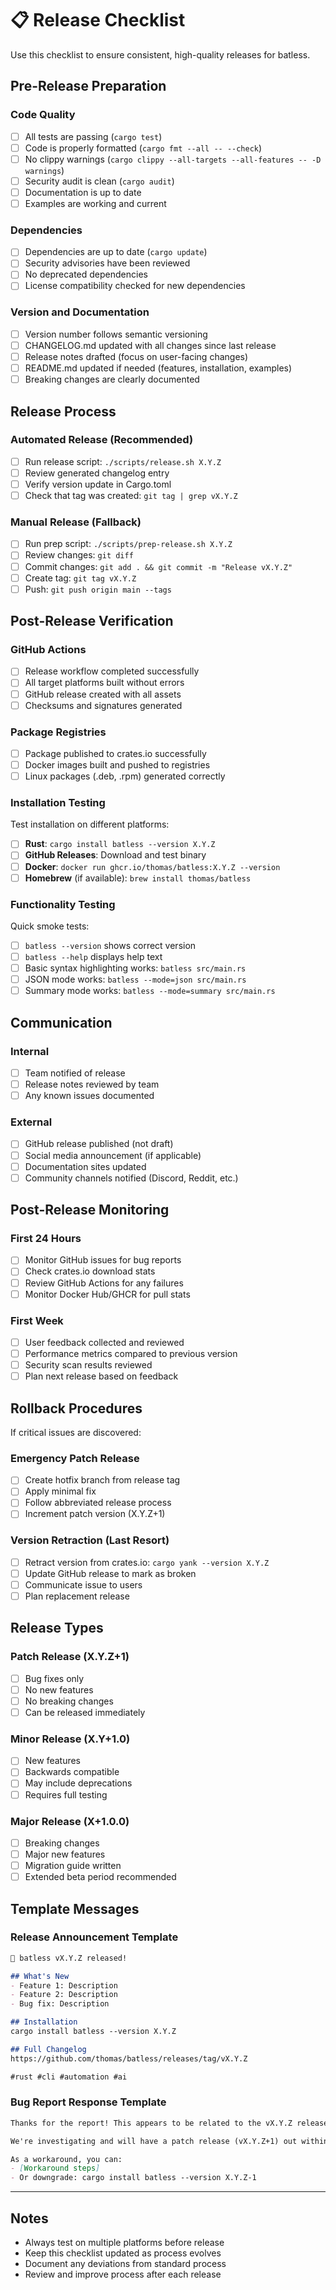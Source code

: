 # 📋 Release Checklist

Use this checklist to ensure consistent, high-quality releases for batless.

## Pre-Release Preparation

### Code Quality
- [ ] All tests are passing (`cargo test`)
- [ ] Code is properly formatted (`cargo fmt --all -- --check`)
- [ ] No clippy warnings (`cargo clippy --all-targets --all-features -- -D warnings`)
- [ ] Security audit is clean (`cargo audit`)
- [ ] Documentation is up to date
- [ ] Examples are working and current

### Dependencies
- [ ] Dependencies are up to date (`cargo update`)
- [ ] Security advisories have been reviewed
- [ ] No deprecated dependencies
- [ ] License compatibility checked for new dependencies

### Version and Documentation
- [ ] Version number follows semantic versioning
- [ ] CHANGELOG.md updated with all changes since last release
- [ ] Release notes drafted (focus on user-facing changes)
- [ ] README.md updated if needed (features, installation, examples)
- [ ] Breaking changes are clearly documented

## Release Process

### Automated Release (Recommended)
- [ ] Run release script: `./scripts/release.sh X.Y.Z`
- [ ] Review generated changelog entry
- [ ] Verify version update in Cargo.toml
- [ ] Check that tag was created: `git tag | grep vX.Y.Z`

### Manual Release (Fallback)
- [ ] Run prep script: `./scripts/prep-release.sh X.Y.Z`
- [ ] Review changes: `git diff`
- [ ] Commit changes: `git add . && git commit -m "Release vX.Y.Z"`
- [ ] Create tag: `git tag vX.Y.Z`
- [ ] Push: `git push origin main --tags`

## Post-Release Verification

### GitHub Actions
- [ ] Release workflow completed successfully
- [ ] All target platforms built without errors
- [ ] GitHub release created with all assets
- [ ] Checksums and signatures generated

### Package Registries
- [ ] Package published to crates.io successfully
- [ ] Docker images built and pushed to registries
- [ ] Linux packages (.deb, .rpm) generated correctly

### Installation Testing
Test installation on different platforms:
- [ ] **Rust**: `cargo install batless --version X.Y.Z`
- [ ] **GitHub Releases**: Download and test binary
- [ ] **Docker**: `docker run ghcr.io/thomas/batless:X.Y.Z --version`
- [ ] **Homebrew** (if available): `brew install thomas/batless`

### Functionality Testing
Quick smoke tests:
- [ ] `batless --version` shows correct version
- [ ] `batless --help` displays help text
- [ ] Basic syntax highlighting works: `batless src/main.rs`
- [ ] JSON mode works: `batless --mode=json src/main.rs`
- [ ] Summary mode works: `batless --mode=summary src/main.rs`

## Communication

### Internal
- [ ] Team notified of release
- [ ] Release notes reviewed by team
- [ ] Any known issues documented

### External
- [ ] GitHub release published (not draft)
- [ ] Social media announcement (if applicable)
- [ ] Documentation sites updated
- [ ] Community channels notified (Discord, Reddit, etc.)

## Post-Release Monitoring

### First 24 Hours
- [ ] Monitor GitHub issues for bug reports
- [ ] Check crates.io download stats
- [ ] Review GitHub Actions for any failures
- [ ] Monitor Docker Hub/GHCR for pull stats

### First Week
- [ ] User feedback collected and reviewed
- [ ] Performance metrics compared to previous version
- [ ] Security scan results reviewed
- [ ] Plan next release based on feedback

## Rollback Procedures

If critical issues are discovered:

### Emergency Patch Release
- [ ] Create hotfix branch from release tag
- [ ] Apply minimal fix
- [ ] Follow abbreviated release process
- [ ] Increment patch version (X.Y.Z+1)

### Version Retraction (Last Resort)
- [ ] Retract version from crates.io: `cargo yank --version X.Y.Z`
- [ ] Update GitHub release to mark as broken
- [ ] Communicate issue to users
- [ ] Plan replacement release

## Release Types

### Patch Release (X.Y.Z+1)
- [ ] Bug fixes only
- [ ] No new features
- [ ] No breaking changes
- [ ] Can be released immediately

### Minor Release (X.Y+1.0)
- [ ] New features
- [ ] Backwards compatible
- [ ] May include deprecations
- [ ] Requires full testing

### Major Release (X+1.0.0)
- [ ] Breaking changes
- [ ] Major new features
- [ ] Migration guide written
- [ ] Extended beta period recommended

## Template Messages

### Release Announcement Template

```markdown
🚀 batless vX.Y.Z released!

## What's New
- Feature 1: Description
- Feature 2: Description
- Bug fix: Description

## Installation
cargo install batless --version X.Y.Z

## Full Changelog
https://github.com/thomas/batless/releases/tag/vX.Y.Z

#rust #cli #automation #ai
```

### Bug Report Response Template

```markdown
Thanks for the report! This appears to be related to the vX.Y.Z release.

We're investigating and will have a patch release (vX.Y.Z+1) out within [timeframe].

As a workaround, you can:
- [Workaround steps]
- Or downgrade: cargo install batless --version X.Y.Z-1
```

---

## Notes

- Always test on multiple platforms before release
- Keep this checklist updated as process evolves
- Document any deviations from standard process
- Review and improve process after each release

